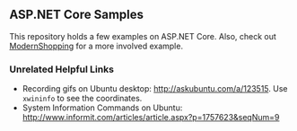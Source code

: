 ## ASP.NET Core Samples

This repository holds a few examples on ASP.NET Core. Also, check out [ModernShopping](https://github.com/tugberkugurlu/ModernShopping) for a more involved example.

### Unrelated Helpful Links

 - Recording gifs on Ubuntu desktop: http://askubuntu.com/a/123515. Use `xwininfo` to see the coordinates.
 - System Information Commands on Ubuntu: http://www.informit.com/articles/article.aspx?p=1757623&seqNum=9
